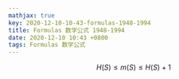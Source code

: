 ```yaml
---
mathjax: true
key: 2020-12-10-10-43-formulas-1948-1994
title: Formulas 数学公式 1948-1994
date: 2020-12-10 10:43 +0800
tags: Formulas 数学公式
---
```


$$H\left(S\right) \leqslant m\left(S\right) \leqslant H\left(S\right) + 1$$

<!--more-->
